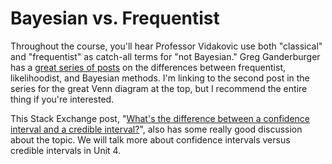 # Bayesian vs. Frequentist

Throughout the course, you'll hear Professor Vidakovic use both "classical" and "frequentist" as catch-all terms for "not Bayesian." Greg Ganderburger has a [great series of posts](https://gandenberger.org/2014/07/28/intro-to-statistical-methods-2/) on the differences between frequentist, likelihoodist, and Bayesian methods. I'm linking to the second post in the series for the great Venn diagram at the top, but I recommend the entire thing if you're interested.


This Stack Exchange post, "[What's the difference between a confidence interval and a credible interval?](https://stats.stackexchange.com/questions/2272/whats-the-difference-between-a-confidence-interval-and-a-credible-interval)", also has some really good discussion about the topic. We will talk more about confidence intervals versus credible intervals in Unit 4.
